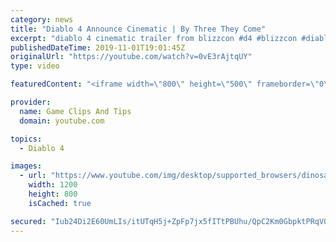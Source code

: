 ```yaml
---
category: news
title: "Diablo 4 Announce Cinematic | By Three They Come"
excerpt: "diablo 4 cinematic trailer from blizzcon #d4 #blizzcon #diablo."
publishedDateTime: 2019-11-01T19:01:45Z
originalUrl: "https://youtube.com/watch?v=0vE3rAjtqUY"
type: video

featuredContent: "<iframe width=\"800\" height=\"500\" frameborder=\"0\" src=\"https://www.youtube.com/embed/0vE3rAjtqUY\" allow=\"accelerometer; autoplay; encrypted-media; gyroscope; picture-in-picture\" allowfullscreen></iframe>"

provider:
  name: Game Clips And Tips
  domain: youtube.com

topics:
  - Diablo 4

images:
  - url: "https://www.youtube.com/img/desktop/supported_browsers/dinosaur.png"
    width: 1200
    height: 800
    isCached: true

secured: "Iub24Di2E60UmLIs/itUTqH5j+ZpFp7jx5fITtPBUhu/QpC2Km0GbpktPRqVQcqnRJ2yU+P1CHoTpWuVx2rPTroUYq5XKyEJJjSKWfLrV+yA5qtcE3HgoVzb7ZMyT8iXIugIJaTLn0OL/dD0OSYAAUTeiKVNWfVL0eeO2uJKSaqgJ/GqiasjhH9iPMUOovTRARJ4WSiUs/hp4Xk+7dtrk7D+ea8Zed1fh9MBBQO+BKSvnpoRYI/Js2kUa7rNUbEzDspQsUSVQiD4C2C3PzB/AY7EYS+XaoW/gMwHOr4oTSqnk5t0vBAgXDAz8AJRaX1HnCqV0nbgOUClKXvN68IU7SpRsTqgLQGsZcSXot2B8GITcl/tFAa+8CzdPn1JyHpmcwCMYUaK86l2EoQT+Nm+Lk2reSJDgD+ntc97BEzTsV12tB6DXLqkUHi8rx1qDmcn;Obp6t5KWaQPsCiQRVpKKPg=="
---
```


